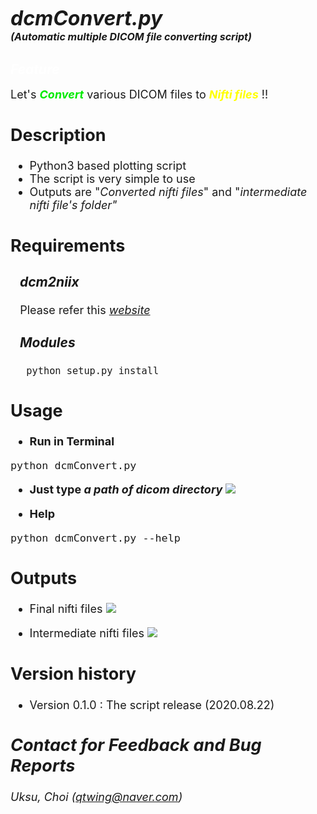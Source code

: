 # <font size=6><br>_**dcmConvert.py</br></font> <font size=3>(Automatic multiple DICOM file converting script)**_</font>

## <font color=white>_Feature_</font>
<font size=4>Let's <font color=grean><b>_Convert_</b></font> various DICOM files to <font color=yellow><b>_Nifti files_</b> </font> !!

## Description
+ Python3 based plotting script
+ The script is very simple to use
+ Outputs are "_Converted nifti files_" and "_intermediate nifti file's folder"_


## Requirements
### &nbsp;&nbsp;&nbsp;_dcm2niix_
&nbsp;&nbsp;&nbsp;Please refer this [_website_](https://chromedriver.chromium.org/)
&nbsp;&nbsp;&nbsp;&nbsp;
### &nbsp;&nbsp;&nbsp;_Modules_
&nbsp;&nbsp;&nbsp;&nbsp;
```python setup.py install```






## Usage
+ <b>Run in Terminal</b>
```
python dcmConvert.py
```
+ <b> Just type _a path of dicom directory_</b>
![](assets/README-c817319c.png)


+ <b>Help</b>
```
python dcmConvert.py --help
```

## Outputs
+ Final nifti files
![](assets/README-d54d5362.png)

+ Intermediate nifti files
![](assets/README-93c582f3.png)

## Version history
+ Version 0.1.0 : The script release (2020.08.22)

## _Contact for Feedback and Bug Reports_
_Uksu, Choi (qtwing@naver.com)_

